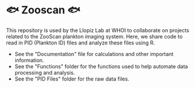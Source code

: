 # :fish: Zooscan :fish:
This repository is used by the Llopiz Lab at WHOI to collaborate on projects related to the ZooScan plankton imaging system. 
Here, we share code to read in PID (Plankton ID) files and analyze these files using R. 
* See the "Documentation" file for calculations and other important information.
* See the "Functions" folder for the functions used to help automate data processing and analysis. 
* See the "PID Files" folder for the raw data files.
